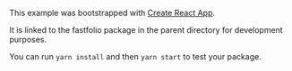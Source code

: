 This example was bootstrapped with [Create React App](https://github.com/facebook/create-react-app).

It is linked to the fastfolio package in the parent directory for development purposes.

You can run `yarn install` and then `yarn start` to test your package.
